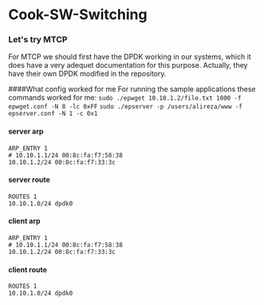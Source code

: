 # Cook-SW-Switching

### Let's try MTCP
For MTCP we should first have the DPDK working in our systems, which it does have a very adequet documentation
for this purpose. Actually, they have their own DPDK modified in the repository.

####What config worked for me
For running the sample applications these commands worked for me:
`sudo ./epwget 10.10.1.2/file.txt 1000 -f epwget.conf -N 8 -lc 0xFF`
`sudo ./epserver -p /users/alireza/www -f epserver.conf -N 1 -c 0x1`

#### server arp
```
ARP_ENTRY 1
# 10.10.1.1/24 00:8c:fa:f7:58:38
10.10.1.2/24 00:8c:fa:f7:33:3c
```

#### server route
```
ROUTES 1
10.10.1.0/24 dpdk0
```

#### client arp
```
ARP_ENTRY 1
# 10.10.1.1/24 00:8c:fa:f7:58:38
10.10.1.2/24 00:8c:fa:f7:33:3c
```

#### client route
```
ROUTES 1
10.10.1.0/24 dpdk0
```
